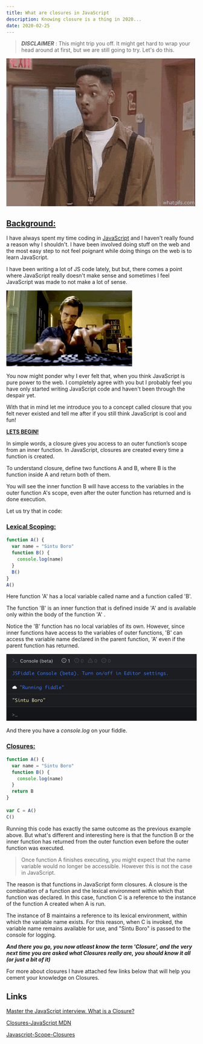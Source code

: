 ```yaml
---
title: What are closures in JavaScript
description: Knowing closure is a thing in 2020...
date: 2020-02-25
---
```


> **_DISCLAIMER_** : This might trip you off. It might get hard to wrap your head around at first, but we are still going to try. Let's do this.

![whoo](./assets/whoo.gif)

## <ins class="sub-ins">Background:</ins>

I have always spent my time coding in <u>JavaScript</u> and I haven't really found a reason why I shouldn't. I have been involved doing stuff on the web and the most easy step to not feel poignant while doing things on the web is to learn JavaScript.

I have been writing a lot of JS code lately, but but, there comes a point where JavaScript really doesn't make sense and sometimes I feel JavaScript was made to not make a lot of sense.

![typing](./assets/typing.gif)

You now might ponder why I ever felt that, when you think JavaScript is pure power to the web. I completely agree with you but I probably feel you have only started writing JavaScript code and haven't been through the despair yet.

With that in mind let me introduce you to a concept called closure that you felt never existed and tell me after if you still think JavaScript is cool and fun!

<ins class="sub-ins-2">**LETS BEGIN!**</ins>

In simple words, a closure gives you access to an outer function’s scope from an inner function. In JavaScript, closures are created every time a function is created.

To understand closure, define two functions A and B, where B is the function inside A and return both of them.

You will see the inner function B will have access to the variables in the outer function A's scope, even after the outer function has returned and is done execution.

Let us try that in code:

### <ins class="sub-ins">Lexical Scoping:</ins>

```javascript
function A() {
  var name = "Sintu Boro"
  function B() {
    console.log(name)
  }
  B()
}
A()
```

Here function 'A' has a local variable called name and a function called 'B'.

The function 'B' is an inner function that is defined inside 'A' and is available only within the body of the function 'A' .

Notice the 'B' function has no local variables of its own. However, since inner functions have access to the variables of outer functions, 'B' can access the variable name declared in the parent function, 'A' even if the parent function has returned.

![console.log](./assets/closure-code.png)

And there you have a _console.log_ on your fiddle.

### <ins class="sub-ins">Closures:</ins>

```javascript
function A() {
  var name = "Sintu Boro"
  function B() {
    console.log(name)
  }
  return B
}

var C = A()
C()
```

Running this code has exactly the same outcome as the previous example above. But what's different and interesting here is that the function B or the inner function has returned from the outer function even before the outer function was executed.

> Once function A finishes executing, you might expect that the name variable would no longer be accessible. However this is not the case in JavaScript.

The reason is that functions in JavaScript form closures. A closure is the combination of a function and the lexical environment within which that function was declared. In this case, function C is a reference to the instance of the function A created when A is run.

The instance of B maintains a reference to its lexical environment, within which the variable name exists. For this reason, when C is invoked, the variable name remains available for use, and "Sintu Boro" is passed to the console for logging.

_**And there you go, you now atleast know the term 'Closure', and the very next time you are asked what Closures really are, you should know it all (or just a bit of it)**_

For more about closures I have attached few links below that will help you cement your knowledge on Closures.

## Links

[Master the JavaScript interview. What is a Closure?](https://medium.com/javascript-scene/master-the-javascript-interview-what-is-a-closure-b2f0d2152b36)

[Closures-JavaScript MDN](https://developer.mozilla.org/en-US/docs/Web/JavaScript/Closures)

[Javascript-Scope-Closures](https://spin.atomicobject.com/2014/10/20/javascript-scope-closures/)
